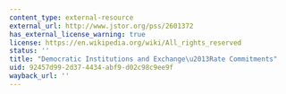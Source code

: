 ```yaml
---
content_type: external-resource
external_url: http://www.jstor.org/pss/2601372
has_external_license_warning: true
license: https://en.wikipedia.org/wiki/All_rights_reserved
status: ''
title: "Democratic Institutions and Exchange\u2013Rate Commitments"
uid: 92457d99-2d37-4434-abf9-d02c98c9ee9f
wayback_url: ''
---
```

